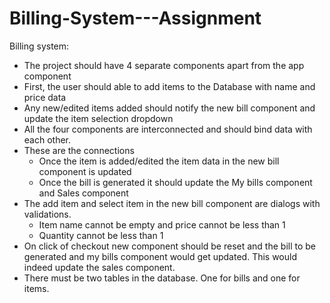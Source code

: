 # Billing-System---Assignment
Billing system:
- The project should have 4 separate components apart from the app component
- First, the user should able to add items to the Database with name and price data
- Any new/edited items added should notify the new bill component and update the item selection dropdown
- All the four components are interconnected and should bind data with each other.
- These are the connections
  - Once the item is added/edited the item data in the new bill component is updated
  - Once the bill is generated it should update the My bills component and Sales component
- The add item and select item in the new bill component are dialogs with validations.
  - Item name cannot be empty and price cannot be less than 1
  - Quantity cannot be less than 1
- On click of checkout new component should be reset and the bill to be generated and my bills component would get updated. This would indeed update the sales component.
- There must be two tables in the database. One for bills and one for items.
